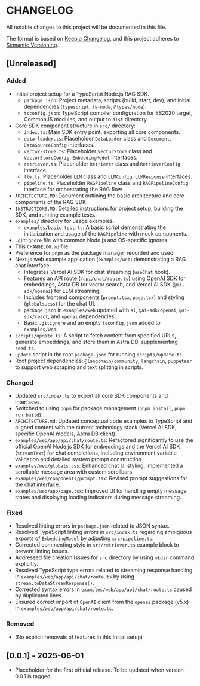 # CHANGELOG

All notable changes to this project will be documented in this file.

The format is based on [Keep a Changelog](https://keepachangelog.com/en/1.0.0/),
and this project adheres to [Semantic Versioning](https://semver.org/spec/v2.0.0.html).

## [Unreleased]

### Added
- Initial project setup for a TypeScript Node.js RAG SDK.
  - `package.json`: Project metadata, scripts (build, start, dev), and initial dependencies (`typescript`, `ts-node`, `@types/node`).
  - `tsconfig.json`: TypeScript compiler configuration for ES2020 target, CommonJS modules, and output to `dist` directory.
- Core SDK component structure in `src/` directory:
  - `index.ts`: Main SDK entry point, exporting all core components.
  - `data-loader.ts`: Placeholder `DataLoader` class and `Document`, `DataSourceConfig` interfaces.
  - `vector-store.ts`: Placeholder `VectorStore` class and `VectorStoreConfig`, `EmbeddingModel` interfaces.
  - `retriever.ts`: Placeholder `Retriever` class and `RetrieverConfig` interface.
  - `llm.ts`: Placeholder `LLM` class and `LLMConfig`, `LLMResponse` interfaces.
  - `pipeline.ts`: Placeholder `RAGPipeline` class and `RAGPipelineConfig` interface for orchestrating the RAG flow.
- `ARCHITECTURE.MD`: Document outlining the basic architecture and core components of the RAG SDK.
- `INSTRUCTIONS.MD`: Detailed instructions for project setup, building the SDK, and running example tests.
- `examples/` directory for usage examples.
  - `examples/basic-test.ts`: A basic script demonstrating the initialization and usage of the `RAGPipeline` with mock components.
- `.gitignore` file with common Node.js and OS-specific ignores.
- This `CHANGELOG.md` file.
- Preference for `pnpm` as the package manager recorded and used.
- Next.js web example application (`examples/web`) demonstrating a RAG chat interface:
  - Integrates Vercel AI SDK for chat streaming (`useChat` hook).
  - Features an API route (`/api/chat/route.ts`) using OpenAI SDK for embeddings, Astra DB for vector search, and Vercel AI SDK (`@ai-sdk/openai`) for LLM streaming.
  - Includes frontend components (`prompt.tsx`, `page.tsx`) and styling (`globals.css`) for the chat UI.
  - `package.json` in `examples/web` updated with `ai`, `@ai-sdk/openai`, `@ai-sdk/react`, and `openai` dependencies.
  - Basic `.gitignore` and an empty `tsconfig.json` added to `examples/web`.
- `scripts/update.ts`: A script to fetch content from specified URLs, generate embeddings, and store them in Astra DB, supplementing `seed.ts`.
- `update` script in the root `package.json` for running `scripts/update.ts`.
- Root project dependencies: `@langchain/community`, `langchain`, `puppeteer` to support web scraping and text splitting in scripts.

### Changed
- Updated `src/index.ts` to export all core SDK components and interfaces.
- Switched to using `pnpm` for package management (`pnpm install`, `pnpm run build`).
- `ARCHITECTURE.md`: Updated conceptual code examples to TypeScript and aligned content with the current technology stack (Vercel AI SDK, specific OpenAI models, Astra DB client).
- `examples/web/app/api/chat/route.ts`: Refactored significantly to use the official OpenAI Node.js SDK for embeddings and the Vercel AI SDK (`streamText`) for chat completions, including environment variable validation and detailed system prompt construction.
- `examples/web/globals.css`: Enhanced chat UI styling, implemented a scrollable message area with custom scrollbars.
- `examples/web/components/prompt.tsx`: Revised prompt suggestions for the chat interface.
- `examples/web/app/page.tsx`: Improved UI for handling empty message states and displaying loading indicators during message streaming.

### Fixed
- Resolved linting errors in `package.json` related to JSON syntax.
- Resolved TypeScript linting errors in `src/index.ts` regarding ambiguous exports of `EmbeddingModel` by adjusting `src/pipeline.ts`.
- Corrected commenting style in `src/retriever.ts` example block to prevent linting issues.
- Addressed file creation issues for `src` directory by using `mkdir` command explicitly.
- Resolved TypeScript type errors related to streaming response handling in `examples/web/app/api/chat/route.ts` by using `stream.toDataStreamResponse()`.
- Corrected syntax errors in `examples/web/app/api/chat/route.ts` caused by duplicated lines.
- Ensured correct import of `OpenAI` client from the `openai` package (v5.x) in `examples/web/app/api/chat/route.ts`.

### Removed
- (No explicit removals of features in this initial setup)

## [0.0.1] - 2025-06-01
- Placeholder for the first official release. To be updated when version 0.0.1 is tagged.
